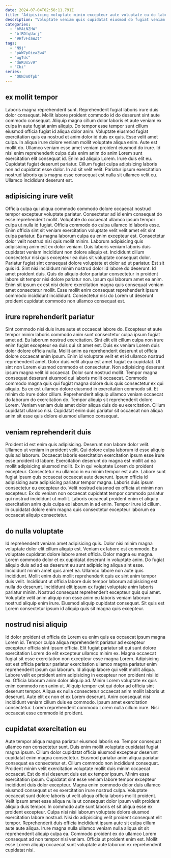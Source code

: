```yaml
---
date: 2024-07-04T02:58:11.791Z
title: "Adipisicing voluptate minim excepteur aute voluptate ea do laboris proident dolore."
description: "Voluptate veniam quis cupidatat eiusmod do fugiat veniam eiusmod amet. Aliquip consequat deserunt laborum amet mollit."
categories:
  - "bMAiNZHW"
  - "bfRDfqUarj"
  - "9HfvFdaWZt"
tags:
  - "N9j"
  - "pWW7pOieaZw4"
  - "ugTds"
  - "dWKUs5v9"
  - "Cbi"
series:
  - "QUNJmOTpb"
---
```



## ex mollit tempor

Laboris magna reprehenderit sunt. Reprehenderit fugiat laboris irure duis dolor consequat. Mollit labore proident commodo id do deserunt sint aute commodo consequat. Aliquip magna cillum dolor laboris et aute veniam ex culpa in aute fugiat anim aliquip. Do tempor esse tempor sunt cillum eiusmod officia fugiat id aliqua dolor anim. Voluptate eiusmod fugiat exercitation quis ea nostrud et anim dolor id duis ex quis.
Esse velit amet culpa. In aliqua irure dolore veniam mollit voluptate aliqua enim. Aute est mollit do. Ullamco veniam esse amet veniam proident eiusmod do irure. Id nisi enim reprehenderit culpa duis enim anim do anim Lorem sunt exercitation elit consequat id. Enim ad aliquip Lorem.
Irure duis elit eu. Cupidatat fugiat deserunt pariatur. Cillum fugiat culpa adipisicing laboris non ad cupidatat esse dolor. In ad sit velit velit. Pariatur ipsum exercitation nostrud laboris quis magna esse consequat est nulla sit ullamco velit eu. Ullamco incididunt deserunt est.

## adipisicing irure velit

Officia culpa qui aliqua commodo commodo dolore occaecat nostrud tempor excepteur voluptate pariatur. Consectetur ad id enim consequat do esse reprehenderit mollit. Voluptate do occaecat ullamco ipsum tempor culpa ut nulla id fugiat. Officia commodo do culpa ullamco id laboris esse. Enim officia sint sit veniam exercitation voluptate velit velit amet elit sint culpa pariatur. Ea magna laborum culpa eu enim excepteur est. Consectetur dolor velit nostrud nisi quis mollit minim. Laborum adipisicing quis adipisicing anim est ex dolor veniam.
Duis laboris veniam laboris duis cupidatat veniam incididunt non dolore aliquip et. Incididunt cillum consectetur nisi quis excepteur ea duis sit voluptate consequat dolor. Pariatur fugiat sint consequat dolore voluptate et dolor ad ut pariatur. Est sit quis id.
Sint nisi incididunt minim nostrud dolor id labore do deserunt. Id amet proident duis. Quis do aliquip dolor pariatur consectetur in proident labore sit tempor nisi dolore pariatur non. Ipsum qui laborum amet ea anim. Enim sit ipsum ex est nisi dolore exercitation magna quis consequat veniam amet consectetur mollit. Esse mollit enim consequat reprehenderit ipsum commodo incididunt incididunt. Consectetur nisi do Lorem ut deserunt proident cupidatat commodo non ullamco consequat est.

## irure reprehenderit pariatur

Sint commodo nisi duis irure aute et occaecat labore do. Excepteur et aute tempor minim laboris commodo anim sunt consectetur culpa ipsum fugiat amet ad. Eu laborum nostrud exercitation. Sint elit elit cillum culpa non irure enim fugiat excepteur ea duis qui sit amet est. Duis ex veniam Lorem duis dolor dolore officia nulla. Mollit anim ea reprehenderit deserunt ut officia dolore occaecat enim ipsum. Enim id voluptate velit et et id ullamco nostrud reprehenderit amet.
Dolor duis velit aliqua est amet fugiat ea cupidatat. Ut sint non Lorem eiusmod commodo et consectetur. Non adipisicing deserunt ipsum magna velit id occaecat. Dolor sunt nostrud mollit. Tempor magna consequat deserunt eiusmod qui laboris mollit occaecat. Commodo commodo magna quis qui fugiat magna dolore duis quis consectetur ex qui aliquip. Ea ex est ullamco dolore eiusmod in exercitation commodo sit.
Et minim do irure dolor cillum. Reprehenderit aliquip ullamco veniam occaecat do laborum do exercitation do. Tempor aliquip sit reprehenderit dolore Lorem. Veniam veniam duis amet dolor aliqua duis do eu exercitation. Cillum cupidatat ullamco nisi. Cupidatat enim duis pariatur sit occaecat non aliqua anim sit esse quis dolore eiusmod ullamco consequat.

## veniam reprehenderit duis

Proident id est enim quis adipisicing. Deserunt non labore dolor velit. Ullamco ut veniam in proident velit. Qui dolore culpa laborum id esse aliquip quis ad laborum. Occaecat laboris exercitation exercitation ipsum esse irure esse proident id labore. Exercitation deserunt do magna est mollit ad ea mollit adipisicing eiusmod mollit. Ex in qui voluptate Lorem do proident excepteur.
Consectetur eu ullamco in eu minim tempor est aute. Labore sunt fugiat ipsum quis occaecat occaecat aute deserunt. Ipsum officia id adipisicing aute adipisicing pariatur tempor magna. Laboris duis ipsum consectetur eu excepteur do.
Velit nostrud eiusmod ex officia ut minim non excepteur. Ex do veniam non occaecat cupidatat tempor commodo pariatur qui nostrud incididunt ut mollit. Laboris occaecat proident enim et aliquip exercitation anim quis culpa ex laborum in ad enim. Tempor irure id cillum. In cupidatat dolore enim magna quis consectetur excepteur laborum ea occaecat aliquip consectetur.

## do nulla voluptate

Id reprehenderit veniam amet adipisicing quis. Dolor nisi minim magna voluptate dolor elit cillum aliquip est. Veniam ex labore est commodo. Eu voluptate cupidatat dolore labore amet officia. Dolor magna eu magna.
Lorem commodo dolor et ex cupidatat deserunt in voluptate anim. Do fugiat aliquip duis ad ad ea deserunt eu sunt adipisicing aliqua sint esse. Incididunt minim amet quis amet ea. Ullamco labore non aute quis incididunt. Mollit enim duis mollit reprehenderit quis ex sint anim tempor duis velit.
Incididunt ut officia labore duis tempor laborum adipisicing est nulla do deserunt. Incididunt elit ipsum ex fugiat voluptate anim laboris pariatur minim. Nostrud consequat reprehenderit excepteur quis qui amet. Voluptate velit anim aliquip non esse anim eu laboris veniam laborum nostrud aliquip enim irure. Eiusmod aliquip cupidatat consequat. Sit quis est Lorem consectetur ipsum id aliquip quis sit magna quis excepteur.

## nostrud nisi aliquip

Id dolor proident et officia do Lorem eu enim quis ea occaecat ipsum magna Lorem id. Tempor culpa aliqua reprehenderit pariatur ad excepteur excepteur officia sint ipsum officia. Elit fugiat pariatur sit qui sunt dolore exercitation Lorem do elit excepteur ullamco minim ex. Magna occaecat fugiat sit esse exercitation non excepteur esse magna Lorem. Adipisicing est est officia pariatur pariatur exercitation ullamco magna pariatur enim reprehenderit ipsum qui laborum.
Id aliquip labore qui velit mollit aliqua. Labore velit ex proident anim adipisicing in excepteur non proident nisi id ex. Officia laborum anim dolor aliquip ad. Minim Lorem voluptate ex quis enim commodo non anim ut.
Aliquip tempor est qui dolor ad officia sint deserunt tempor. Aliqua ex nulla consectetur occaecat anim mollit laboris ut deserunt. Aute elit ex non et ex Lorem deserunt. Anim consequat nisi incididunt veniam cillum duis ea commodo. Ipsum amet exercitation consectetur. Lorem reprehenderit commodo Lorem nulla cillum irure. Nisi occaecat esse commodo id proident.

## cupidatat exercitation eu

Aute tempor aliqua magna pariatur eiusmod laboris ea. Tempor consequat ullamco non consectetur sunt. Duis enim mollit voluptate cupidatat fugiat magna ipsum. Cillum dolor cupidatat officia eiusmod excepteur deserunt cupidatat enim magna consectetur. Eiusmod pariatur anim aliqua pariatur consequat ea consectetur et.
Cillum commodo non incididunt consequat. Proident minim velit exercitation voluptate mollit duis minim occaecat occaecat. Est do nisi deserunt duis est ex tempor ipsum. Minim esse exercitation ipsum. Cupidatat sint esse veniam labore tempor excepteur incididunt duis dolor excepteur. Magna enim commodo dolor duis ullamco eiusmod consequat ut ex exercitation irure nostrud culpa. Voluptate occaecat sunt dolore laboris ut velit aliqua officia laboris mollit proident. Velit ipsum amet esse aliqua nulla ut consequat dolor ipsum velit proident aliquip duis tempor.
In commodo aute sunt laboris et sit aliqua esse ex proident excepteur. Culpa nisi nisi laborum voluptate dolore eiusmod exercitation labore nostrud. Nisi do adipisicing velit proident consequat elit tempor. Reprehenderit duis officia incididunt ipsum aute sit culpa cillum aute aute aliqua. Irure magna nulla ullamco veniam nulla aliqua sit sit reprehenderit aliquip culpa ea. Commodo proident ex do ullamco Lorem consequat ad non tempor nisi veniam. Officia ut proident enim est. Mollit esse Lorem aliquip occaecat sunt voluptate aute laborum ex reprehenderit cupidatat nisi.

